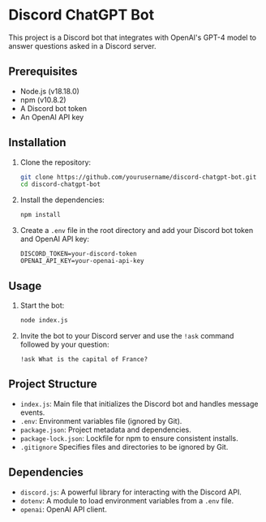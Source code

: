 # Discord ChatGPT Bot

This project is a Discord bot that integrates with OpenAI's GPT-4 model to answer questions asked in a Discord server.

## Prerequisites

- Node.js (v18.18.0)
- npm (v10.8.2)
- A Discord bot token
- An OpenAI API key

## Installation

1. Clone the repository:
    ```sh
    git clone https://github.com/yourusername/discord-chatgpt-bot.git
    cd discord-chatgpt-bot
    ```

2. Install the dependencies:
    ```sh
    npm install
    ```

3. Create a `.env` file in the root directory and add your Discord bot token and OpenAI API key:
    ```env
    DISCORD_TOKEN=your-discord-token
    OPENAI_API_KEY=your-openai-api-key
    ```

## Usage

1. Start the bot:
    ```sh
    node index.js
    ```

2. Invite the bot to your Discord server and use the `!ask` command followed by your question:
    ```
    !ask What is the capital of France?
    ```

## Project Structure

- `index.js`: Main file that initializes the Discord bot and handles message events.
- `.env`: Environment variables file (ignored by Git).
- `package.json`: Project metadata and dependencies.
- `package-lock.json`: Lockfile for npm to ensure consistent installs.
- `.gitignore` Specifies files and directories to be ignored by Git.

## Dependencies

- `discord.js`: A powerful library for interacting with the Discord API.
- `dotenv`: A module to load environment variables from a `.env` file.
- `openai`: OpenAI API client.